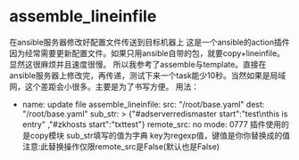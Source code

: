 # assemble_lineinfile
在ansible服务器修改好配置文件传送到目标机器上
这是一个ansible的action插件
因为经常需要更新配置文件。如果只用ansible自带的包，就要copy+lineinfile。显然这很麻烦并且速度很慢。
所以我参考了assemble与template。直接在ansible服务器上修改完，再传递，测试下来一个task能少10秒。当然如果是局域网，这个差距会小很多。主要是为了书写方便。
用法：
  - name: update file
    assemble_lineinfile:
      src: "/root/base.yaml"
      dest: "/root/base.yaml"
      sub_str: >
               {"#adserverredismaster start":"test\nthis is entry"
               ,"#zkhosts start":"txttest"}
      remote_src: no
      mode: 0777
插件使用的是copy模块
sub_str填写的值为字典
key为regexp值，键值是你你替换成的值
注意:此替换操作仅限remote_src是False(默认也是False)
